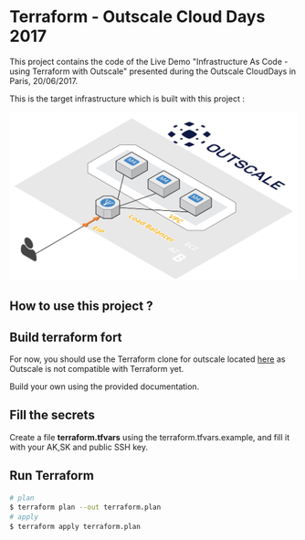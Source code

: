 # Terraform - Outscale Cloud Days 2017

This project contains the code of the Live Demo "Infrastructure As Code - using Terraform with Outscale" presented during the Outscale CloudDays in Paris, 20/06/2017.

This is the target infrastructure which is built with this project :

![Target infrastructure](doc/img/target.png)

## How to use this project ?

## Build terraform fort

For now, you should use the Terraform clone for outscale located [here](https://github.com/fredericbarrau/terraform-for-outscale) as Outscale is not compatible with Terraform yet.

Build your own using the provided documentation.

## Fill the secrets

Create a file **terraform.tfvars** using the terraform.tfvars.example, and fill it with your AK,SK and public SSH key.

## Run Terraform

```bash
# plan
$ terraform plan --out terraform.plan
# apply
$ terraform apply terraform.plan
```

